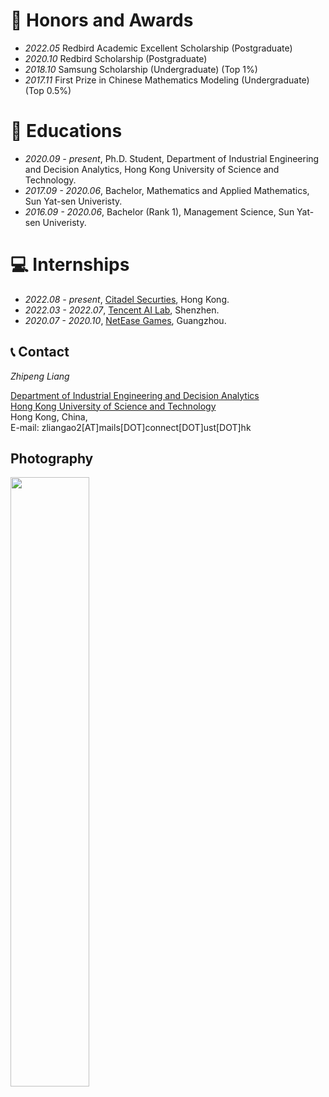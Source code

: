 # 🥇 Honors and Awards
- *2022.05* Redbird Academic Excellent Scholarship (Postgraduate)
- *2020.10* Redbird Scholarship (Postgraduate) 
- *2018.10* Samsung Scholarship (Undergraduate) (Top 1%)
- *2017.11* First Prize in Chinese Mathematics Modeling (Undergraduate) (Top 0.5%)


# 📖 Educations
- *2020.09 - present*, Ph.D. Student, Department of Industrial Engineering and Decision Analytics, Hong Kong University of Science and Technology.
- *2017.09 - 2020.06*, Bachelor, Mathematics and Applied Mathematics, Sun Yat-sen Univeristy.
- *2016.09 - 2020.06*, Bachelor (Rank 1), Management Science, Sun Yat-sen Univeristy.


# 💻 Internships
- *2022.08 - present*, [Citadel Securties](https://www.citadelsecurities.com/), Hong Kong.
- *2022.03 - 2022.07*, [Tencent AI Lab](https://ai.tencent.com/ailab/zh/index/), Shenzhen.
- *2020.07 - 2020.10*, [NetEase Games](http://www.neteasegames.com/), Guangzhou.


## 📞 Contact

*Zhipeng Liang*

[Department of Industrial Engineering and Decision Analytics](https://ieda.ust.hk/eng/index.php/) \
[Hong Kong University of Science and Technology](https://hkust.edu.hk/) \
Hong Kong, China, \
E-mail: zliangao2[AT]mails[DOT]connect[DOT]ust[DOT]hk

## Photography
<img src="ice.jpg" width="50%">